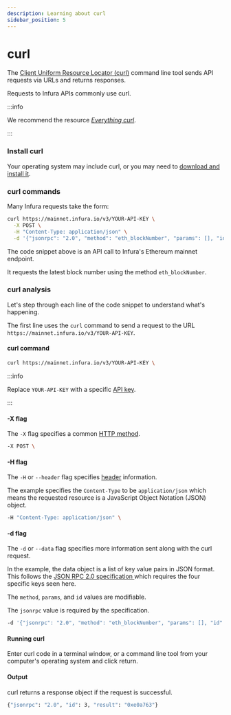 ```yaml
---
description: Learning about curl
sidebar_position: 5
---
```


# curl

The [Client Uniform Resource Locator (curl)](https://curl.se/) command line tool sends API requests via URLs and returns responses.

Requests to Infura APIs commonly use curl.

:::info

We recommend the resource [_Everything curl_](https://everything.curl.dev).

:::

### Install curl

Your operating system may include curl, or you may need to [download and install it](https://everything.curl.dev/install).

### curl commands

Many Infura requests take the form:

```bash
curl https://mainnet.infura.io/v3/YOUR-API-KEY \
  -X POST \
  -H "Content-Type: application/json" \
  -d '{"jsonrpc": "2.0", "method": "eth_blockNumber", "params": [], "id": 1}'
```

The code snippet above is an API call to Infura's Ethereum mainnet endpoint.

It requests the latest block number using the method `eth_blockNumber`.

### curl analysis

Let's step through each line of the code snippet to understand what's happening.

The first line uses the `curl` command to send a request to the URL `https://mainnet.infura.io/v3/YOUR-API-KEY`.

#### curl command

```bash
curl https://mainnet.infura.io/v3/YOUR-API-KEY \
```

:::info

Replace `YOUR-API-KEY` with a specific [API key](../../../developer-tools/dashboard/get-started/create-api/).

:::

#### -X flag

The `-X` flag specifies a common [HTTP method](https://www.w3schools.com/tags/ref_httpmethods.asp).

```bash
-X POST \
```

#### -H flag

The `-H` or `--header` flag specifies [header](https://developer.mozilla.org/en-US/docs/Web/HTTP/Headers) information.

The example specifies the `Content-Type` to be `application/json` which means the requested resource is a JavaScript Object Notation (JSON) object.

```bash
-H "Content-Type: application/json" \
```

#### -d flag

The `-d` or `--data` flag specifies more information sent along with the curl request.

In the example, the data object is a list of key value pairs in JSON format. This follows the [JSON RPC 2.0 specification ](https://www.jsonrpc.org/specification)which requires the four specific keys seen here.

The `method`, `params`, and `id` values are modifiable.

The `jsonrpc` value is required by the specification.

```bash
-d '{"jsonrpc": "2.0", "method": "eth_blockNumber", "params": [], "id": 1}'
```

#### Running curl

Enter curl code in a terminal window, or a command line tool from your computer's operating system and click return.

#### Output

curl returns a response object if the request is successful.

```bash
{"jsonrpc": "2.0", "id": 3, "result": "0xe0a763"}
```
